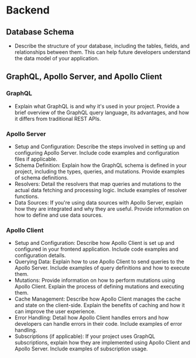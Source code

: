 # Backend

## Database Schema
- Describe the structure of your database, including the tables, fields, and relationships between them. This can help future developers understand the data model of your application.

## GraphQL, Apollo Server, and Apollo Client

### GraphQL
- Explain what GraphQL is and why it's used in your project. Provide a brief overview of the GraphQL query language, its advantages, and how it differs from traditional REST APIs.

### Apollo Server
- Setup and Configuration: Describe the steps involved in setting up and configuring Apollo Server. Include code examples and configuration files if applicable.
- Schema Definition: Explain how the GraphQL schema is defined in your project, including the types, queries, and mutations. Provide examples of schema definitions.
- Resolvers: Detail the resolvers that map queries and mutations to the actual data fetching and processing logic. Include examples of resolver functions.
- Data Sources: If you're using data sources with Apollo Server, explain how they are integrated and why they are useful. Provide information on how to define and use data sources.

### Apollo Client
- Setup and Configuration: Describe how Apollo Client is set up and configured in your frontend application. Include code examples and configuration details.
- Querying Data: Explain how to use Apollo Client to send queries to the Apollo Server. Include examples of query definitions and how to execute them.
- Mutations: Provide information on how to perform mutations using Apollo Client. Explain the process of defining mutations and executing them.
- Cache Management: Describe how Apollo Client manages the cache and state on the client-side. Explain the benefits of caching and how it can improve the user experience.
- Error Handling: Detail how Apollo Client handles errors and how developers can handle errors in their code. Include examples of error handling.
- Subscriptions (if applicable): If your project uses GraphQL subscriptions, explain how they are implemented using Apollo Client and Apollo Server. Include examples of subscription usage.